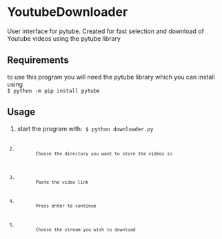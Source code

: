 # YoutubeDownloader
User interface for pytube. Created for fast selection and download of Youtube videos using the pytube library
## Requirements
to use this program you will need the pytube library which you can install using <br>
 <code>$ python -m pip install pytube</code>
 ## Usage
 <ol>
    <li>
      start the program with:<code> $ python downloader.py <code>
    </li> 
    <li>
       Choose the directory you want to store the videos in <br>
    </li>
    <li>
       Paste the video link
    </li>
    <li>
       Press enter to continue
    </li>
    <li>
       Choose the stream you wish to download
    </li>
 </ol>

